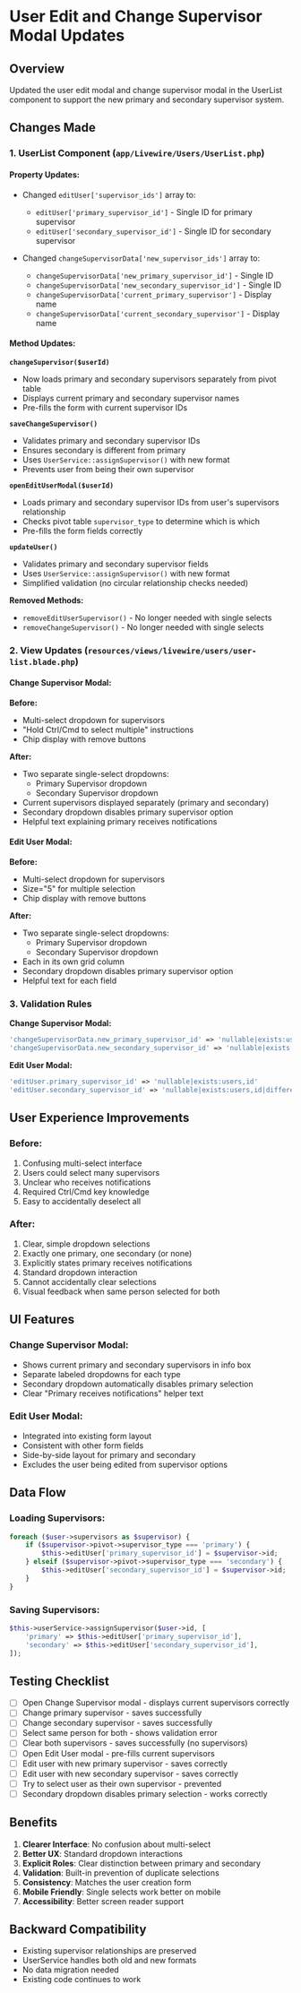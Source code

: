 # User Edit and Change Supervisor Modal Updates

## Overview
Updated the user edit modal and change supervisor modal in the UserList component to support the new primary and secondary supervisor system.

## Changes Made

### 1. UserList Component (`app/Livewire/Users/UserList.php`)

#### Property Updates:
- Changed `editUser['supervisor_ids']` array to:
  - `editUser['primary_supervisor_id']` - Single ID for primary supervisor
  - `editUser['secondary_supervisor_id']` - Single ID for secondary supervisor

- Changed `changeSupervisorData['new_supervisor_ids']` array to:
  - `changeSupervisorData['new_primary_supervisor_id']` - Single ID
  - `changeSupervisorData['new_secondary_supervisor_id']` - Single ID
  - `changeSupervisorData['current_primary_supervisor']` - Display name
  - `changeSupervisorData['current_secondary_supervisor']` - Display name

#### Method Updates:

**`changeSupervisor($userId)`**
- Now loads primary and secondary supervisors separately from pivot table
- Displays current primary and secondary supervisor names
- Pre-fills the form with current supervisor IDs

**`saveChangeSupervisor()`**
- Validates primary and secondary supervisor IDs
- Ensures secondary is different from primary
- Uses `UserService::assignSupervisor()` with new format
- Prevents user from being their own supervisor

**`openEditUserModal($userId)`**
- Loads primary and secondary supervisor IDs from user's supervisors relationship
- Checks pivot table `supervisor_type` to determine which is which
- Pre-fills the form fields correctly

**`updateUser()`**
- Validates primary and secondary supervisor fields
- Uses `UserService::assignSupervisor()` with new format
- Simplified validation (no circular relationship checks needed)

**Removed Methods:**
- `removeEditUserSupervisor()` - No longer needed with single selects
- `removeChangeSupervisor()` - No longer needed with single selects

### 2. View Updates (`resources/views/livewire/users/user-list.blade.php`)

#### Change Supervisor Modal:
**Before:**
- Multi-select dropdown for supervisors
- "Hold Ctrl/Cmd to select multiple" instructions
- Chip display with remove buttons

**After:**
- Two separate single-select dropdowns:
  - Primary Supervisor dropdown
  - Secondary Supervisor dropdown
- Current supervisors displayed separately (primary and secondary)
- Secondary dropdown disables primary supervisor option
- Helpful text explaining primary receives notifications

#### Edit User Modal:
**Before:**
- Multi-select dropdown for supervisors
- Size="5" for multiple selection
- Chip display with remove buttons

**After:**
- Two separate single-select dropdowns:
  - Primary Supervisor dropdown
  - Secondary Supervisor dropdown
- Each in its own grid column
- Secondary dropdown disables primary supervisor option
- Helpful text for each field

### 3. Validation Rules

**Change Supervisor Modal:**
```php
'changeSupervisorData.new_primary_supervisor_id' => 'nullable|exists:users,id'
'changeSupervisorData.new_secondary_supervisor_id' => 'nullable|exists:users,id|different:changeSupervisorData.new_primary_supervisor_id'
```

**Edit User Modal:**
```php
'editUser.primary_supervisor_id' => 'nullable|exists:users,id'
'editUser.secondary_supervisor_id' => 'nullable|exists:users,id|different:editUser.primary_supervisor_id'
```

## User Experience Improvements

### Before:
1. Confusing multi-select interface
2. Users could select many supervisors
3. Unclear who receives notifications
4. Required Ctrl/Cmd key knowledge
5. Easy to accidentally deselect all

### After:
1. Clear, simple dropdown selections
2. Exactly one primary, one secondary (or none)
3. Explicitly states primary receives notifications
4. Standard dropdown interaction
5. Cannot accidentally clear selections
6. Visual feedback when same person selected for both

## UI Features

### Change Supervisor Modal:
- Shows current primary and secondary supervisors in info box
- Separate labeled dropdowns for each type
- Secondary dropdown automatically disables primary selection
- Clear "Primary receives notifications" helper text

### Edit User Modal:
- Integrated into existing form layout
- Consistent with other form fields
- Side-by-side layout for primary and secondary
- Excludes the user being edited from supervisor options

## Data Flow

### Loading Supervisors:
```php
foreach ($user->supervisors as $supervisor) {
    if ($supervisor->pivot->supervisor_type === 'primary') {
        $this->editUser['primary_supervisor_id'] = $supervisor->id;
    } elseif ($supervisor->pivot->supervisor_type === 'secondary') {
        $this->editUser['secondary_supervisor_id'] = $supervisor->id;
    }
}
```

### Saving Supervisors:
```php
$this->userService->assignSupervisor($user->id, [
    'primary' => $this->editUser['primary_supervisor_id'],
    'secondary' => $this->editUser['secondary_supervisor_id'],
]);
```

## Testing Checklist

- [ ] Open Change Supervisor modal - displays current supervisors correctly
- [ ] Change primary supervisor - saves successfully
- [ ] Change secondary supervisor - saves successfully
- [ ] Select same person for both - shows validation error
- [ ] Clear both supervisors - saves successfully (no supervisors)
- [ ] Open Edit User modal - pre-fills current supervisors
- [ ] Edit user with new primary supervisor - saves correctly
- [ ] Edit user with new secondary supervisor - saves correctly
- [ ] Try to select user as their own supervisor - prevented
- [ ] Secondary dropdown disables primary selection - works correctly

## Benefits

1. **Clearer Interface**: No confusion about multi-select
2. **Better UX**: Standard dropdown interactions
3. **Explicit Roles**: Clear distinction between primary and secondary
4. **Validation**: Built-in prevention of duplicate selections
5. **Consistency**: Matches the user creation form
6. **Mobile Friendly**: Single selects work better on mobile
7. **Accessibility**: Better screen reader support

## Backward Compatibility

- Existing supervisor relationships are preserved
- UserService handles both old and new formats
- No data migration needed
- Existing code continues to work

